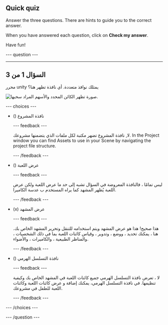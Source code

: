 ## Quick quiz

Answer the three questions. There are hints to guide you to the correct answer.

When you have answered each question, click on **Check my answer**.

Have fun!

--- question ---

---
السؤال 1 من 3
---

محرر unity يمتلك نوافذ متعددة. أي نافذة تظهر هنا؟

![صورة تظهر الكائن المحدد والأسهم المراد سحبها.](images/object-move-view.png)


--- choices ---

- () نافذة المشروع

  --- feedback ---

  لا, نافذة المشروع تضهر مكتبة لكل ملفات الذي يتضمنها مشروعك. In the Project window you can find Assets to use in your Scene by navigating the project file structure.

  --- /feedback ---

- () عرض اللعبة

  --- feedback ---

  ليس تمامًا ، فالنافذة المعروضة في السؤال تشبه إلى حد ما عرض اللعبة ولكن عرض اللعبة يُظهر المشهد كما يراه المستخدم ب عدسة الكاميرا.

  --- /feedback ---

- (x) عرض المشهد

  --- feedback ---

  هذا صحيح! هذا هو عرض المشهد ويتم استخدامه للتنقل وتحرير المشهد الخاص بك. هنا ، يمكنك تحديد ، ووضع ، وتدوير ، وقياس كائنات اللعبة بما في ذلك الشخصيات ، والمناظر الطبيعية ، والكاميرات ، والأضواء.

  --- /feedback ---

- () نافذة التسلسل الهرمي

  --- feedback ---

  لا ، تعرض نافذة التسلسل الهرمي جميع كائنات اللعبة في المشهد الخاص بك وكيفية تنظيمها. في نافذة التسلسل الهرمي، يمكنك إضافة و عرض كائنات اللعبة وكائنات اللعبة للطفل في مشروعك.

  --- /feedback ---

--- /choices ---

--- /question ---
